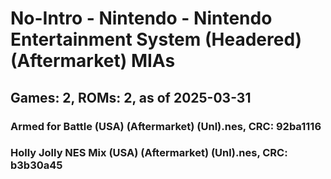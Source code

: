 # No-Intro - Nintendo - Nintendo Entertainment System (Headered) (Aftermarket) MIAs
## Games: 2, ROMs: 2, as of 2025-03-31

### Armed for Battle (USA) (Aftermarket) (Unl).nes, CRC: 92ba1116
### Holly Jolly NES Mix (USA) (Aftermarket) (Unl).nes, CRC: b3b30a45
